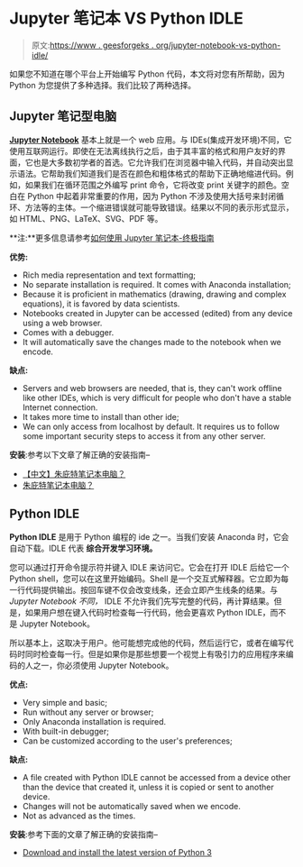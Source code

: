 # Jupyter 笔记本 VS Python IDLE

> 原文:[https://www . geesforgeks . org/jupyter-notebook-vs-python-idle/](https://www.geeksforgeeks.org/jupyter-notebook-vs-python-idle/)

如果您不知道在哪个平台上开始编写 Python 代码，本文将对您有所帮助，因为 Python 为您提供了多种选择。我们比较了两种选择。

## Jupyter 笔记型电脑

[**Jupyter Notebook**](https://www.geeksforgeeks.org/how-to-use-jupyter-notebook-an-ultimate-guide/) 基本上就是一个 web 应用。与 IDEs(集成开发环境)不同，它使用互联网运行。即使在无法离线执行之后，由于其丰富的格式和用户友好的界面，它也是大多数初学者的首选。它允许我们在浏览器中输入代码，并自动突出显示语法。它帮助我们知道我们是否在颜色和粗体格式的帮助下正确地缩进代码。例如，如果我们在循环范围之外编写 print 命令，它将改变 print 关键字的颜色。空白在 Python 中起着非常重要的作用，因为 Python 不涉及使用大括号来封闭循环、方法等的主体。一个缩进错误就可能导致错误。结果以不同的表示形式显示，如 HTML、PNG、LaTeX、SVG、PDF 等。

**注:**更多信息请参考[如何使用 Jupyter 笔记本-终极指南](https://www.geeksforgeeks.org/how-to-use-jupyter-notebook-an-ultimate-guide/)

**优势:**

*   Rich media representation and text formatting;
*   No separate installation is required. It comes with Anaconda installation;
*   Because it is proficient in mathematics (drawing, drawing and complex equations), it is favored by data scientists.
*   Notebooks created in Jupyter can be accessed (edited) from any device using a web browser.
*   Comes with a debugger.
*   It will automatically save the changes made to the notebook when we encode.

**缺点:**

*   Servers and web browsers are needed, that is, they can't work offline like other IDEs, which is very difficult for people who don't have a stable Internet connection.
*   It takes more time to install than other ide;
*   We can only access from localhost by default. It requires us to follow some important security steps to access it from any other server.

**安装**:参考以下文章了解正确的安装指南–

*   [【中文】朱庇特笔记本电脑？](https://www.geeksforgeeks.org/how-to-install-jupyter-notebook-in-windows/)
*   [朱庇特笔记本电脑？](https://www.geeksforgeeks.org/how-to-install-jupyter-notebook-in-linux/?ref=rp)

## Python IDLE

**Python IDLE** 是用于 Python 编程的 ide 之一。当我们安装 Anaconda 时，它会自动下载。IDLE 代表  **综合开发学习环境。**

您可以通过打开命令提示符并键入 IDLE 来访问它。它会在打开 IDLE 后给它一个 Python shell，您可以在这里开始编码。Shell 是一个交互式解释器。它立即为每一行代码提供输出。按回车键不仅会改变线条，还会立即产生线条的结果。与 *Jupyter Notebook 不同，* IDLE 不允许我们先写完整的代码，再计算结果。但是，如果用户想在键入代码时检查每一行代码，他会更喜欢 Python IDLE，而不是 Jupyter Notebook。

所以基本上，这取决于用户。他可能想完成他的代码，然后运行它，或者在编写代码时同时检查每一行。但是如果你是那些想要一个视觉上有吸引力的应用程序来编码的人之一，你必须使用 Jupyter Notebook。

**优点:**

*   Very simple and basic;
*   Run without any server or browser;
*   Only Anaconda installation is required.
*   With built-in debugger;
*   Can be customized according to the user's preferences;

**缺点:**

*   A file created with Python IDLE cannot be accessed from a device other than the device that created it, unless it is copied or sent to another device.
*   Changes will not be automatically saved when we encode.
*   Not as advanced as the times.

**安装**:参考下面的文章了解正确的安装指南–

*   [Download and install the latest version of Python 3](https://www.geeksforgeeks.org/download-and-install-python-3-latest-version/)